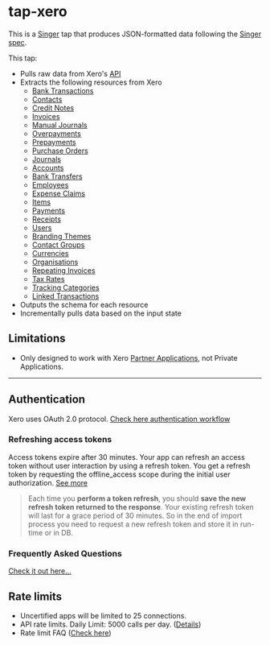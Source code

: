 # tap-xero

This is a [Singer](https://singer.io) tap that produces JSON-formatted data following
the [Singer spec](https://github.com/singer-io/getting-started/blob/master/SPEC.md).

This tap:

- Pulls raw data from Xero's [API](https://developer.xero.com/documentation/)
- Extracts the following resources from Xero
    - [Bank Transactions](https://developer.xero.com/documentation/api/banktransactions)
    - [Contacts](https://developer.xero.com/documentation/api/contacts)
    - [Credit Notes](https://developer.xero.com/documentation/api/credit-notes)
    - [Invoices](https://developer.xero.com/documentation/api/invoices)
    - [Manual Journals](https://developer.xero.com/documentation/api/manual-journals)
    - [Overpayments](https://developer.xero.com/documentation/api/overpayments)
    - [Prepayments](https://developer.xero.com/documentation/api/prepayments)
    - [Purchase Orders](https://developer.xero.com/documentation/api/purchase-orders)
    - [Journals](https://developer.xero.com/documentation/api/journals)
    - [Accounts](https://developer.xero.com/documentation/api/accounts)
    - [Bank Transfers](https://developer.xero.com/documentation/api/bank-transfers)
    - [Employees](https://developer.xero.com/documentation/api/employees)
    - [Expense Claims](https://developer.xero.com/documentation/api/expense-claims)
    - [Items](https://developer.xero.com/documentation/api/items)
    - [Payments](https://developer.xero.com/documentation/api/payments)
    - [Receipts](https://developer.xero.com/documentation/api/receipts)
    - [Users](https://developer.xero.com/documentation/api/users)
    - [Branding Themes](https://developer.xero.com/documentation/api/branding-themes)
    - [Contact Groups](https://developer.xero.com/documentation/api/contactgroups)
    - [Currencies](https://developer.xero.com/documentation/api/currencies)
    - [Organisations](https://developer.xero.com/documentation/api/organisation)
    - [Repeating Invoices](https://developer.xero.com/documentation/api/repeating-invoices)
    - [Tax Rates](https://developer.xero.com/documentation/api/tax-rates)
    - [Tracking Categories](https://developer.xero.com/documentation/api/tracking-categories)
    - [Linked Transactions](https://developer.xero.com/documentation/api/linked-transactions)
- Outputs the schema for each resource
- Incrementally pulls data based on the input state

## Limitations

- Only designed to work with
  Xero [Partner Applications](https://developer.xero.com/documentation/auth-and-limits/partner-applications), not
  Private Applications.

---

## Authentication

Xero uses OAuth 2.0
protocol. [Check here authentication workflow](https://developer.xero.com/documentation/guides/oauth2/auth-flow#1-send-a-user-to-authorize-your-app)

### Refreshing access tokens

Access tokens expire after 30 minutes. Your app can refresh an access token without user interaction by using a refresh
token. You get a refresh token by requesting the offline_access scope during the initial user
authorization. [See more](https://developer.xero.com/documentation/guides/oauth2/auth-flow#refreshing-access-tokens)

> Each time you **perform a token refresh**, you should **save the new refresh token returned to the response**.
> Your existing refresh token will last for a grace period of 30 minutes. So in the end of import process you need to request a new refresh token and store it in run-time or in DB.

### Frequently Asked Questions
[Check it out here...]()

## Rate limits

- Uncertified apps will be limited to 25 connections.
- API rate limits. Daily Limit: 5000 calls per
  day. ([Details](https://developer.xero.com/documentation/guides/oauth2/limits#api-rate-limits))
- Rate limit FAQ ([Check here](https://developer.xero.com/documentation/guides/oauth2/limits#rate-limit-faq))